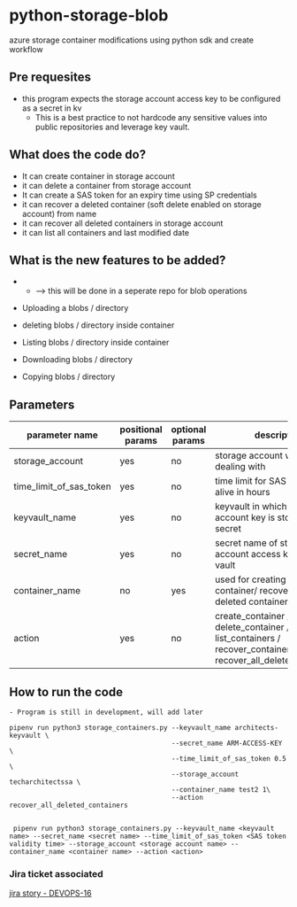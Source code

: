 # python-storage-blob

azure storage container modifications using python sdk and create workflow

## Pre requesites

 * this program expects the storage account access key to be configured as a secret in kv
    - This is a best practice to not hardcode any sensitive values into public repositories and
      leverage key vault.

## What does the code do?

* It can create container in storage account
* it can delete a container from storage account
* It can create a SAS token for an expiry time using SP credentials
* it can recover a deleted container (soft delete enabled on storage account) from name
* it can recover all deleted containers in storage account
* it can list all containers and last modified date


## What is the new features to be added? 

* * --> this will be done in a seperate repo for blob operations 

* Uploading a blobs / directory
* deleting blobs / directory inside container
* Listing blobs / directory inside container 
* Downloading blobs / directory
* Copying blobs / directory

## Parameters

| parameter name| positional params| optional params | description                                                                                                |
|---------------|------------------|-----------------|------------------------------------------------------------------------------------------------------------|
|storage_account| yes              | no              | storage account we are dealing with                                                                        |
|time_limit_of_sas_token| yes      | no              | time limit for SAS token to be alive in hours                                                              |
|keyvault_name |       yes         | no              | keyvault in which storage account key is stored as a secret                                                |
|secret_name   | yes               | no              | secret name of storage account access key in key vault                                                     |
|container_name| no                | yes             | used for creating / deleting a container/ recovering a deleted container                                   |
 |action        |  yes             | no              | create_container / delete_container / list_containers / recover_container / recover_all_deleted_containers |


## How to run the code

    - Program is still in development, will add later

   ```
   pipenv run python3 storage_containers.py --keyvault_name architects-keyvault \
                                            --secret_name ARM-ACCESS-KEY \
                                            --time_limit_of_sas_token 0.5 \
                                            --storage_account techarchitectssa \
                                            --container_name test2 1\
                                            --action recover_all_deleted_containers 
                                                                  
   ```

   ```
    pipenv run python3 storage_containers.py --keyvault_name <keyvault name> --secret_name <secret name> --time_limit_of_sas_token <SAS token validity time> --storage_account <storage account name> --container_name <container name> --action <action> 
   ```


### Jira ticket associated

[jira story - DEVOPS-16](https://devwithkrishna.atlassian.net/jira/software/projects/DEVOPS/boards/1?selectedIssue=DEVOPS-16)
